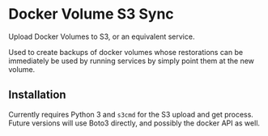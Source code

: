 # Docker Volume S3 Sync

Upload Docker Volumes to S3, or an equivalent service.

Used to create backups of docker volumes whose restorations can be immediately be used by running
services by simply point them at the new volume.

## Installation

Currently requires Python 3 and `s3cmd` for the S3 upload and get process. Future versions will
use Boto3 directly, and possibly the docker API as well.
